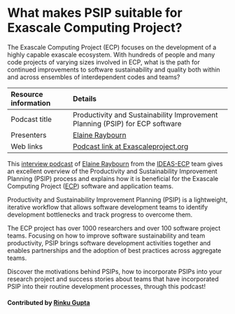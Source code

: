 # What makes PSIP suitable for Exascale Computing Project?

<!-- deck start -->
The Exascale Computing Project (ECP) focuses on the development of a highly capable exascale ecosystem. With hundreds of people and many code projects of varying sizes involved in ECP, what is the path for continued improvements to software sustainability and quality both within and across ensembles of interdependent codes and teams?
<!-- deck end-->

Resource information | Details 
:--- | :--- 
Podcast title  | Productivity and Sustainability Improvement Planning (PSIP) for ECP software
Presenters | [Elaine Raybourn](https://github.com/elaineraybourn)
Web links | [Podcast link at Exascaleproject.org ](https://exascaleproject.org/method-enables-collaborative-software-teams-to-enhance-effectiveness-and-efficiency/)

This [interview podcast](https://exascaleproject.org/method-enables-collaborative-software-teams-to-enhance-effectiveness-and-efficiency/ "PSIP for ECP") of [Elaine Raybourn](https://github.com/elaineraybourn "Elaine Raybourn Profile") from the [IDEAS-ECP](https://ideas-productivity.org) team gives an excellent overview of the Productivity and Sustainability Improvement Planning (PSIP) process and explains how it is beneficial for the Exascale Computing Project ([ECP](https://exascaleproject.org)) software and application teams.

Productivity and Sustainability Improvement Planning (PSIP) is a lightweight, iterative workflow that allows software development teams to identify development bottlenecks and track progress to overcome them. 

The ECP project has over 1000 researchers and over 100 software project teams. Focusing on how to improve software sustainability and team productivity, PSIP brings software development activities together and enables partnerships and the adoption of best practices across aggregate teams.

Discover the motivations behind PSIPs, how to incorporate PSIPs into your research project and success stories about teams that have incorporated PSIP into their routine development processes, through this podcast!

#### Contributed by [Rinku Gupta](https://github.com/rinkug)

<!---
Publish: yes
Categories: collaboration
Topics: Software improvement process, strategies for more effective teams
Tags: podcast-episode
Level: 2
Prerequisites: defaults
Aggregate: none
--->
